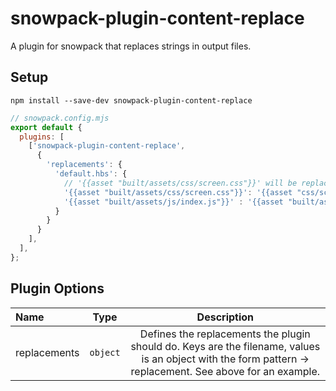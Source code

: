 # snowpack-plugin-content-replace

A plugin for snowpack that replaces strings in output files.

## Setup

```
npm install --save-dev snowpack-plugin-content-replace
```

```js
// snowpack.config.mjs
export default {
  plugins: [
    ['snowpack-plugin-content-replace',
      {
        'replacements': {
          'default.hbs': {
            // '{{asset "built/assets/css/screen.css"}}' will be replaced with '{{asset "css/screen.css"}}'
            '{{asset "built/assets/css/screen.css"}}': '{{asset "css/screen.css"}}',
            '{{asset "built/assets/js/index.js"}}' : '{{asset "built/assets/js/index.js"}}'
          }
        }
      }
    ],
  ],
};
```

## Plugin Options

| Name    | Type         | Description                                                                 |
| :------ | :----------: | :-------------------------------------------------------------------------: |
| replacements | `object` | Defines the replacements the plugin should do. Keys are the filename, values is an object with the form pattern -> replacement. See above for an example. |
